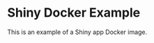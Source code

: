 
<!-- README.md is generated from README.Rmd. Please edit that file -->

<!-- badges: start -->

<!-- badges: end -->

# Shiny Docker Example

This is an example of a Shiny app Docker image.
